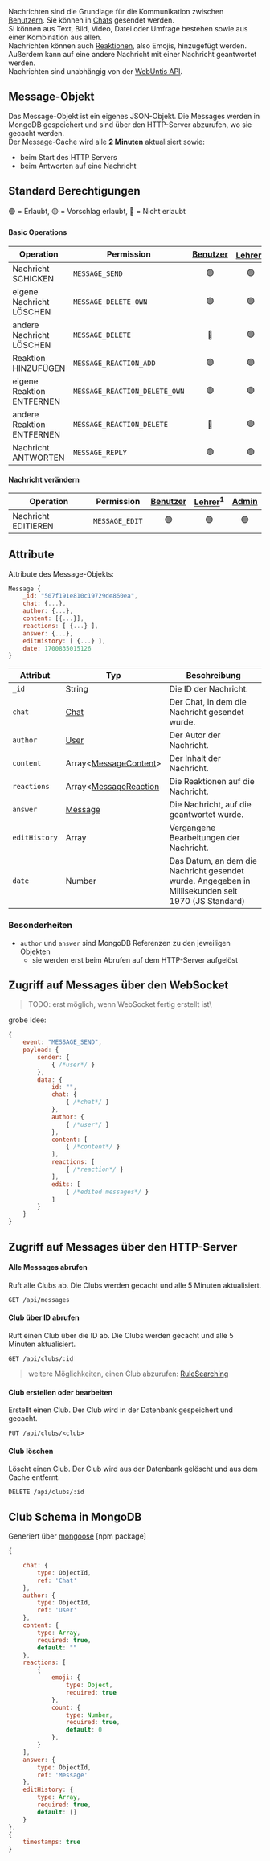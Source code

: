 Nachrichten sind die Grundlage für die Kommunikation zwischen [Benutzern](https://github.com/Academi-fy/backend/wiki/User). Sie können in [Chats](https://github.com/Academi-fy/backend/wiki/Chat) gesendet werden. \
Si können aus Text, Bild, Video, Datei oder Umfrage bestehen sowie aus einer Kombination aus allen. \
Nachrichten können auch [Reaktionen](https://github.com/Academi-fy/backend/wiki/MessageReaction), also Emojis, hinzugefügt werden. \
Außerdem kann auf eine andere Nachricht mit einer Nachricht geantwortet werden. \
Nachrichten sind unabhängig von der [WebUntis API](https://help.untis.at/hc/de/articles/4886785534354-API-documentation-for-integration-partners).

## Message-Objekt

Das Message-Objekt ist ein eigenes JSON-Objekt. Die Messages werden in MongoDB gespeichert und sind über den HTTP-Server
abzurufen, wo sie gecacht werden. \
Der Message-Cache wird alle **2 Minuten** aktualisiert sowie:
- beim Start des HTTP Servers
- beim Antworten auf eine Nachricht

## Standard Berechtigungen

🟢 = Erlaubt,
🟡 = Vorschlag erlaubt,
🔴 = Nicht erlaubt

#### Basic Operations

| Operation                 | Permission                    | [Benutzer](https://github.com/Academi-fy/backend/wiki/User) | [Lehrer](https://github.com/Academi-fy/backend/wiki/User)<sup>1</sup> | [Admin](https://github.com/Academi-fy/backend/wiki/User) |
|---------------------------|-------------------------------|:-----------------------------------------------------------:|:---------------------------------------------------------------------:|:--------------------------------------------------------:|
| Nachricht SCHICKEN        | `MESSAGE_SEND`                |                             🟢                              |                                  🟢                                   |                            🟢                            |
| eigene Nachricht LÖSCHEN  | `MESSAGE_DELETE_OWN`          |                             🟢                              |                                  🟢                                   |                            🟢                            |
| andere Nachricht LÖSCHEN  | `MESSAGE_DELETE`              |                             🔴                              |                                  🟢                                   |                            🟢                            |
| Reaktion HINZUFÜGEN       | `MESSAGE_REACTION_ADD`        |                             🟢                              |                                  🟢                                   |                            🟢                            |
| eigene Reaktion ENTFERNEN | `MESSAGE_REACTION_DELETE_OWN` |                             🟢                              |                                  🟢                                   |                            🟢                            |
| andere Reaktion ENTFERNEN | `MESSAGE_REACTION_DELETE`     |                             🔴                              |                                  🟢                                   |                            🟢                            |
| Nachricht ANTWORTEN       | `MESSAGE_REPLY`               |                             🟢                              |                                  🟢                                   |                            🟢                            |

#### Nachricht verändern

| Operation                | Permission     | [Benutzer](https://github.com/Academi-fy/backend/wiki/User) | [Lehrer](https://github.com/Academi-fy/backend/wiki/User)<sup>1</sup> | [Admin](https://github.com/Academi-fy/backend/wiki/User) |
|--------------------------|----------------|:-----------------------------------------------------------:|:---------------------------------------------------------------------:|:--------------------------------------------------------:|
| Nachricht EDITIEREN      | `MESSAGE_EDIT` |                             🟢                              |                                  🟢                                   |                            🟢                            |

## Attribute

Attribute des Message-Objekts:

```javascript
Message {
    _id: "507f191e810c19729de860ea",
    chat: {...},
    author: {...},
    content: [{...}],
    reactions: [ {...} ],
    answer: {...},
    editHistory: [ {...} ],
    date: 1700835015126
}
```

| Attribut      | Typ                                                                                 | Beschreibung                                                                                       |
|---------------|-------------------------------------------------------------------------------------|----------------------------------------------------------------------------------------------------|
| `_id`         | String                                                                              | Die ID der Nachricht.                                                                              |
| `chat`        | [Chat](https://github.com/Academi-fy/backend/wiki/Chat)                             | Der Chat, in dem die Nachricht gesendet wurde.                                                     |
| `author`      | [User](https://github.com/Academi-fy/backend/wiki/User)                             | Der Autor der Nachricht.                                                                           |
| `content`     | Array<[MessageContent](https://github.com/Academi-fy/backend/wiki/MessageContent)>  | Der Inhalt der Nachricht.                                                                          |
| `reactions`   | Array<[MessageReaction](https://github.com/Academi-fy/backend/wiki/MessageReaction) | Die Reaktionen auf die Nachricht.                                                                  |
| `answer`      | [Message](https://github.com/Academi-fy/backend/wiki/Message)                       | Die Nachricht, auf die geantwortet wurde.                                                          |
| `editHistory` | Array<Message>                                                                      | Vergangene Bearbeitungen der Nachricht.                                                            |
| `date`        | Number                                                                              | Das Datum, an dem die Nachricht gesendet wurde. Angegeben in Millisekunden seit 1970 (JS Standard) |

### Besonderheiten

- `author` und `answer` sind MongoDB Referenzen zu den jeweiligen Objekten
    - sie werden erst beim Abrufen auf dem HTTP-Server aufgelöst

## Zugriff auf Messages über den WebSocket

> TODO: erst möglich, wenn WebSocket fertig erstellt ist\

grobe Idee:
```javascript  
{
    event: "MESSAGE_SEND",
    payload: {
        sender: {
            { /*user*/ }
        },
        data: {
            id: "",
            chat: {
                { /*chat*/ }
            },
            author: {
                { /*user*/ }
            },
            content: [
                { /*content*/ }
            ],
            reactions: [
                { /*reaction*/ }
            ],
            edits: [
                { /*edited messages*/ }
            ]
        }
    }
}
```


## Zugriff auf Messages über den HTTP-Server

#### Alle Messages abrufen

Ruft alle Clubs ab. Die Clubs werden gecacht und alle 5 Minuten aktualisiert.

``` http request
GET /api/messages
```              

#### Club über ID abrufen

Ruft einen Club über die ID ab. Die Clubs werden gecacht und alle 5 Minuten aktualisiert.

``` http request
GET /api/clubs/:id
```

> weitere Möglichkeiten, einen Club abzurufen: [RuleSearching](https://github.com/Academi-fy/backend/wiki/RuleSearching)

#### Club erstellen oder bearbeiten

Erstellt einen Club. Der Club wird in der Datenbank gespeichert und gecacht.

``` http request
PUT /api/clubs/<club>
```

#### Club löschen

Löscht einen Club. Der Club wird aus der Datenbank gelöscht und aus dem Cache entfernt.

```http request
DELETE /api/clubs/:id
```

## Club Schema in MongoDB

Generiert über [mongoose](https://mongoosejs.com/docs/guide.html) [npm package]

```javascript
{

    chat: {
        type: ObjectId,
        ref: 'Chat'
    },
    author: {
        type: ObjectId,
        ref: 'User'
    },
    content: {
        type: Array,
        required: true,
        default: ""
    },
    reactions: [
        {
            emoji: {
                type: Object,
                required: true
            },
            count: {
                type: Number,
                required: true,
                default: 0
            },
        }
    ],
    answer: {
        type: ObjectId,
        ref: 'Message'
    },
    editHistory: {
        type: Array,
        required: true,
        default: []
    }
},
{
    timestamps: true
}
```